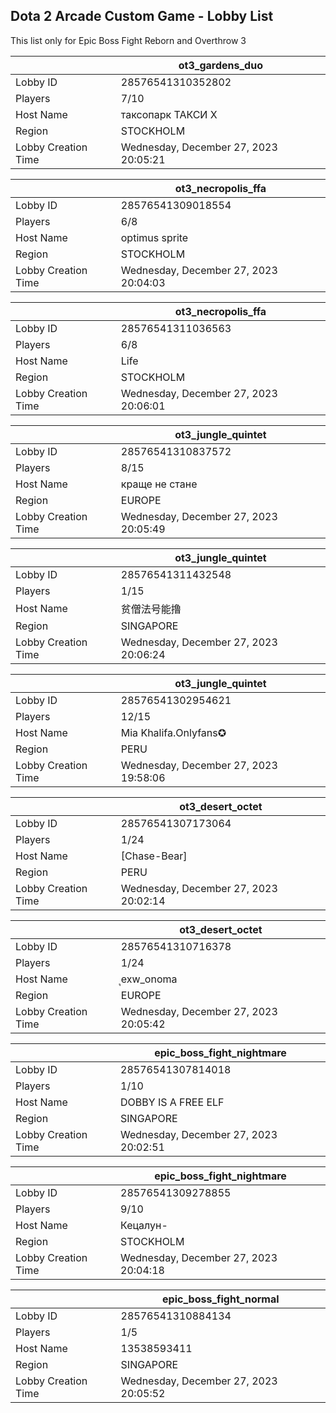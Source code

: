 ## Dota 2 Arcade Custom Game - Lobby List

This list only for Epic Boss Fight Reborn and Overthrow 3

|  | ot3_gardens_duo |
| ------ | ------ |
| Lobby ID | 28576541310352802 |
| Players | 7/10 |
| Host Name | таксопарк ТАКСИ Х |
| Region | STOCKHOLM |
| Lobby Creation Time | Wednesday, December 27, 2023 20:05:21 |


|  | ot3_necropolis_ffa |
| ------ | ------ |
| Lobby ID | 28576541309018554 |
| Players | 6/8 |
| Host Name | optimus sprite |
| Region | STOCKHOLM |
| Lobby Creation Time | Wednesday, December 27, 2023 20:04:03 |


|  | ot3_necropolis_ffa |
| ------ | ------ |
| Lobby ID | 28576541311036563 |
| Players | 6/8 |
| Host Name | Life |
| Region | STOCKHOLM |
| Lobby Creation Time | Wednesday, December 27, 2023 20:06:01 |


|  | ot3_jungle_quintet |
| ------ | ------ |
| Lobby ID | 28576541310837572 |
| Players | 8/15 |
| Host Name | краще не стане |
| Region | EUROPE |
| Lobby Creation Time | Wednesday, December 27, 2023 20:05:49 |


|  | ot3_jungle_quintet |
| ------ | ------ |
| Lobby ID | 28576541311432548 |
| Players | 1/15 |
| Host Name | 贫僧法号能撸 |
| Region | SINGAPORE |
| Lobby Creation Time | Wednesday, December 27, 2023 20:06:24 |


|  | ot3_jungle_quintet |
| ------ | ------ |
| Lobby ID | 28576541302954621 |
| Players | 12/15 |
| Host Name | Mia Khalifa.Onlyfans✪ |
| Region | PERU |
| Lobby Creation Time | Wednesday, December 27, 2023 19:58:06 |


|  | ot3_desert_octet |
| ------ | ------ |
| Lobby ID | 28576541307173064 |
| Players | 1/24 |
| Host Name | [Chase-Bear] |
| Region | PERU |
| Lobby Creation Time | Wednesday, December 27, 2023 20:02:14 |


|  | ot3_desert_octet |
| ------ | ------ |
| Lobby ID | 28576541310716378 |
| Players | 1/24 |
| Host Name | ุexw_onoma |
| Region | EUROPE |
| Lobby Creation Time | Wednesday, December 27, 2023 20:05:42 |


|  | epic_boss_fight_nightmare |
| ------ | ------ |
| Lobby ID | 28576541307814018 |
| Players | 1/10 |
| Host Name | DOBBY IS A FREE ELF |
| Region | SINGAPORE |
| Lobby Creation Time | Wednesday, December 27, 2023 20:02:51 |


|  | epic_boss_fight_nightmare |
| ------ | ------ |
| Lobby ID | 28576541309278855 |
| Players | 9/10 |
| Host Name | Кецалун- |
| Region | STOCKHOLM |
| Lobby Creation Time | Wednesday, December 27, 2023 20:04:18 |


|  | epic_boss_fight_normal |
| ------ | ------ |
| Lobby ID | 28576541310884134 |
| Players | 1/5 |
| Host Name | 13538593411 |
| Region | SINGAPORE |
| Lobby Creation Time | Wednesday, December 27, 2023 20:05:52 |


